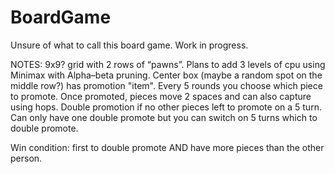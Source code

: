 # BoardGame
Unsure of what to call this board game. Work in progress. 

NOTES: 9x9? grid with 2 rows of “pawns”. Plans to add 3 levels of cpu using Minimax with Alpha–beta pruning. Center box (maybe a random spot on the middle row?) has promotion "item". Every 5 rounds you choose which piece to promote. Once promoted, pieces move 2 spaces and can also capture using hops. Double promotion if no other pieces left to promote on a 5 turn. Can only have one double promote but you can switch on 5 turns which to double promote. 

Win condition: first to double promote AND have more pieces than the other person.

